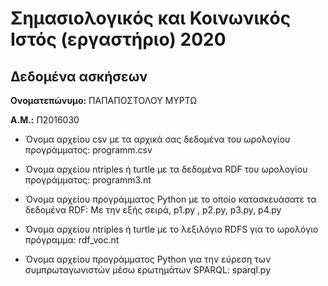 # Σημασιολογικός και Κοινωνικός Ιστός (εργαστήριο) 2020
## Δεδομένα ασκήσεων

**Ονοματεπώνυμο:** ΠΑΠΑΠΟΣΤΟΛΟΥ ΜΥΡΤΩ 

**Α.Μ.:** Π2016030

* Όνομα αρχείου csv με τα αρχικά σας δεδομένα του ωρολογίου προγράμματος: programm.csv

* Όνομα αρχείου ntriples ή turtle με τα δεδομένα RDF του ωρολογίου προγράμματος: programm3.nt

* Όνομα αρχείου προγράμματος Python με το οποίο κατασκευάσατε τα δεδομένα RDF: Με την εξής σειρά, p1.py , p2.py, p3.py, p4.py

* Όνομα αρχείου ntriples ή turtle με το λεξιλόγιο RDFS για το ωρολόγιο πρόγραμμα: rdf_voc.nt

* Όνομα αρχείου προγράμματος Python για την εύρεση των συμπρωταγωνιστών μέσω ερωτημάτων SPARQL: sparql.py


